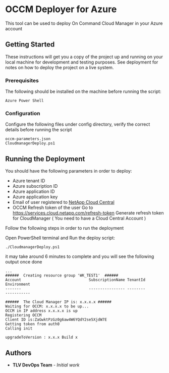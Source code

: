 # OCCM Deployer for Azure

This tool can be used to deploy On Command Cloud Manager in your Azure account

## Getting Started

These instructions will get you a copy of the project up and running on your local machine for development and testing purposes. See deployment for notes on how to deploy the project on a live system.

### Prerequisites

The following should be installed on the machine before running the script:

```
Azure Power Shell
```

### Configuration

Configure the following files under config directory, verify the correct details before running the script

```
occm-parameters.json
CloudmanagerDeploy.ps1
```

## Running the Deployment


You should have the following parameters in order to deploy:

* Azure tenant ID
* Azure subscription ID
* Azure application ID
* Azure application key
* Email of user registered to [NetApp Cloud Central](https://cloud.netapp.com)
* OCCM Refresh token of the user Go to https://services.cloud.netapp.com/refresh-token
  Generate refresh token for CloudManager ( You need to have a Cloud Central Account )




Follow the following steps in order to run the deployment

Open PowerShell terminal and Run the deploy script:

```
./CloudmanagerDeploy.ps1
```

it may take around 6 minutes to complete and you will see the following output once done

```
...
######  Creating resource group 'WK_TEST1'  ######                                                                                                                                                        Account                              SubscriptionName TenantId                             Environment
-------                              ---------------- --------                             -----------

######  The Cloud Manager IP is: x.x.x.x ######
Waiting for OCCM: x.x.x.x to be up...
OCCM in IP address x.x.x.x is up
Registering OCCM
Client ID is:ZaGwktPzGz0g6aw4W6YQdY2se5XjdW7E
Getting token from auth0
Calling init

upgradeToVersion : x.x.x Build x

```

## Authors

* **TLV DevOps Team** - *Initial work*
